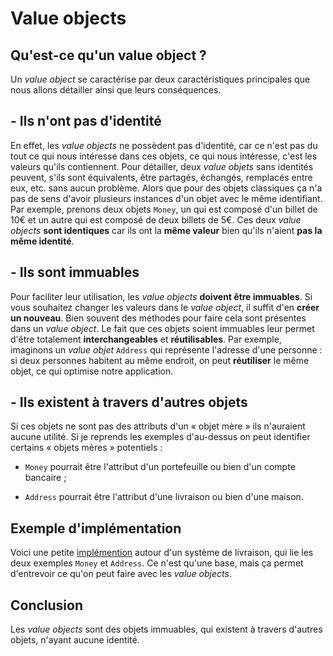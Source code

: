 # Value objects

## Qu'est-ce qu'un value object ?

Un *value object* se caractérise par deux caractéristiques principales que nous allons détailler ainsi que leurs conséquences.

## - Ils n'ont pas d'identité

En effet, les *value objects* ne possèdent pas d'identité, car ce n'est pas du tout ce qui nous intéresse dans ces objets, ce qui nous intéresse, c'est les valeurs qu'ils contiennent. 
Pour détailler, deux *value objets* sans identités peuvent, s'ils sont équivalents, être partagés, échangés, remplacés entre eux, etc. sans aucun problème.
Alors que pour des objets classiques ça n'a pas de sens d'avoir plusieurs instances d'un objet avec le même identifiant.
Par exemple, prenons deux objets `Money`, un qui est composé d'un billet de 10€ et un autre qui est composé de deux billets de 5€.
Ces deux *value objects* **sont identiques** car ils ont la **même valeur** bien qu'ils n'aient **pas la même identité**.

## - Ils sont immuables

Pour faciliter leur utilisation, les *value objects* **doivent être immuables**.
Si vous souhaitez changer les valeurs dans le *value object*, il suffit d'en **créer un nouveau**. Bien souvent des méthodes pour faire cela sont présentes dans un *value object*.
Le fait que ces objets soient immuables leur permet d'être totalement **interchangeables** et **réutilisables**.
Par exemple, imaginons un *value objet* `Address` qui représente l'adresse d'une personne : si deux personnes habitent au même endroit, on peut **réutiliser** le même objet, ce qui optimise notre application.

## - Ils existent à travers d'autres objets

Si ces objets ne sont pas des attributs d'un « objet mère » ils n'auraient aucune utilité. 
Si je reprends les exemples d'au-dessus on peut identifier certains « objets mères » potentiels :

- `Money` pourrait être l'attribut d'un portefeuille ou bien d'un compte bancaire ;

- `Address` pourrait être l'attribut d'une livraison ou bien d'une maison.

## Exemple d'implémentation
 
 Voici une petite [implémention](../code) autour d'un système de livraison, qui lie les deux exemples `Money` et `Address`. 
 Ce n'est qu'une base, mais ça permet d'entrevoir ce qu'on peut faire avec les *value objects*.

## Conclusion

Les *value objects* sont des objets immuables, qui existent à travers d'autres objets, n'ayant aucune identité.

